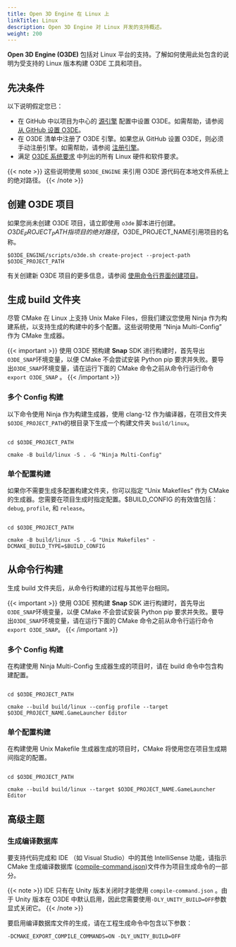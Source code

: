```yaml
---
title: Open 3D Engine 在 Linux 上
linkTitle: Linux
description: Open 3D Engine 对 Linux 开发的支持概述。
weight: 200
---
```


**Open 3D Engine (O3DE)** 包括对 Linux 平台的支持。了解如何使用此处包含的说明为受支持的 Linux 版本构建 O3DE 工具和项目。

## 先决条件

以下说明假定您已：

* 在 GitHub 中以项目为中心的 [源引擎](/docs/user-guide/appendix/glossary#source-engine)  配置中设置 O3DE。如需帮助，请参阅 [从 GitHub 设置 O3DE](/docs/welcome-guide/setup/setup-from-github)。
* 在 O3DE 清单中注册了 O3DE 引擎。如果您从 GitHub 设置 O3DE，则必须手动注册引擎。如需帮助，请参阅 [注册引擎](/docs/welcome-guide/setup/setup-from-github/building-linux/#register-the-engine)。
* 满足 [O3DE 系统要求](/docs/welcome-guide/requirements) 中列出的所有 Linux 硬件和软件要求。

{{< note >}}
这些说明使用 `$O3DE_ENGINE` 来引用 O3DE 源代码在本地文件系统上的绝对路径。
{{< /note >}}

## 创建 O3DE 项目

如果您尚未创建 O3DE 项目，请立即使用 `o3de` 脚本进行创建。 $O3DE_PROJECT_PATH指项目的绝对路径，$O3DE_PROJECT_NAME引用项目的名称。

```shell
$O3DE_ENGINE/scripts/o3de.sh create-project --project-path $O3DE_PROJECT_PATH
```

有关创建新 O3DE 项目的更多信息，请参阅 [使用命令行界面创建项目](/docs/welcome-guide/create/creating-projects-using-cli)。

## 生成 build 文件夹

尽管 CMake 在 Linux 上支持 Unix Make Files，但我们建议您使用 Ninja 作为构建系统，以支持生成的构建中的多个配置。这些说明使用 “Ninja Multi-Config” 作为 CMake 生成器。

{{< important >}}
使用 O3DE 预构建 **Snap** SDK 进行构建时，首先导出`O3DE_SNAP`环境变量，以便 CMake 不会尝试安装 Python pip 要求并失败。要导出`O3DE_SNAP`环境变量，请在运行下面的 CMake 命令之前从命令行运行命令 `export O3DE_SNAP`  。
{{< /important >}}

### 多个 Config 构建
以下命令使用 Ninja 作为构建生成器，使用 clang-12 作为编译器，在项目文件夹`$O3DE_PROJECT_PATH`的根目录下生成一个构建文件夹 `build/linux`。


```shell

cd $O3DE_PROJECT_PATH

cmake -B build/linux -S . -G "Ninja Multi-Config"

```

### 单个配置构建

如果你不需要生成多配置构建文件夹，你可以指定 “Unix Makefiles” 作为 CMake 的生成器。您需要在项目生成时指定配置。$BUILD_CONFIG 的有效值包括：`debug`, `profile`, 和 `release`。

```shell

cd $O3DE_PROJECT_PATH

cmake -B build/linux -S . -G "Unix Makefiles" -DCMAKE_BUILD_TYPE=$BUILD_CONFIG

```

## 从命令行构建

生成 build 文件夹后，从命令行构建的过程与其他平台相同。

{{< important >}}
使用 O3DE 预构建 **Snap** SDK 进行构建时，首先导出`O3DE_SNAP`环境变量，以便 CMake 不会尝试安装 Python pip 要求并失败。要导出`O3DE_SNAP`环境变量，请在运行下面的 CMake 命令之前从命令行运行命令 `export O3DE_SNAP`。
{{< /important >}}

### 多个 Config 构建

在构建使用 Ninja Multi-Config 生成器生成的项目时，请在 build 命令中包含构建配置。

```shell

cd $O3DE_PROJECT_PATH

cmake --build build/linux --config profile --target $O3DE_PROJECT_NAME.GameLauncher Editor
```

### 单个配置构建

在构建使用 Unix Makefile 生成器生成的项目时，CMake 将使用您在项目生成期间指定的配置。

```shell

cd $O3DE_PROJECT_PATH

cmake --build build/linux --target $O3DE_PROJECT_NAME.GameLauncher Editor
```

## 高级主题

### 生成编译数据库

要支持代码完成和 IDE （如 Visual Studio）中的其他 IntelliSense 功能，请指示 CMake 生成编译数据库 ([compile-command.json](https://clang.llvm.org/docs/JSONCompilationDatabase.html))文件作为项目生成命令的一部分。

{{< note >}}
IDE 只有在 Unity 版本关闭时才能使用 `compile-command.json` 。由于 Unity 版本在 O3DE 中默认启用，因此您需要使用`-DLY_UNITY_BUILD=OFF`参数显式关闭它。
{{< /note >}}

要启用编译数据库文件的生成，请在工程生成命令中包含以下参数：

```shell
-DCMAKE_EXPORT_COMPILE_COMMANDS=ON -DLY_UNITY_BUILD=OFF
```
